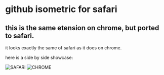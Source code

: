 # github isometric for safari

## this is the same etension on chrome, but ported to safari. 
it looks exactly the same of safari as it does on chrome. 


here is a side by side showcase:

![SAFARI](https://github.com/REGATTE/isometric-contributions/blob/main/safari/images/safari.png)
![CHROME](https://github.com/REGATTE/isometric-contributions/blob/main/safari/images/chrome.png)
